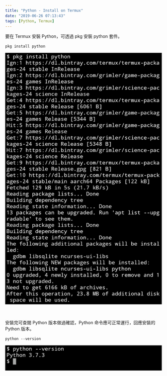 ```yaml
---
title: "Python - Install on Termux"
date: "2019-06-26 07:13:43"
tags: [Python, Termux]
---
```



要在 Termux 安裝 Python，可透過 pkg 安裝 python 套件。  

<!-- More -->

    pkg install python

![1.png](1.png)

</br>


安裝完可查閱 Python 版本做過確認，Python 命令應可正常運行，回應安裝的 Python 版本。  

    python --version

![2.png](2.png)
